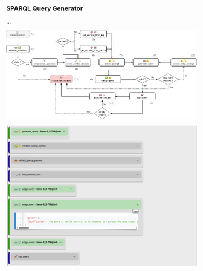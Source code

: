 ### SPARQL Query Generator
...

![Q²Forge - Scenario 5 architecture](./images/4-scenario_5_emojies-white.png)

![Q²Forge - SPARQL query generation and execution](./images/4-sparql_generation.png)